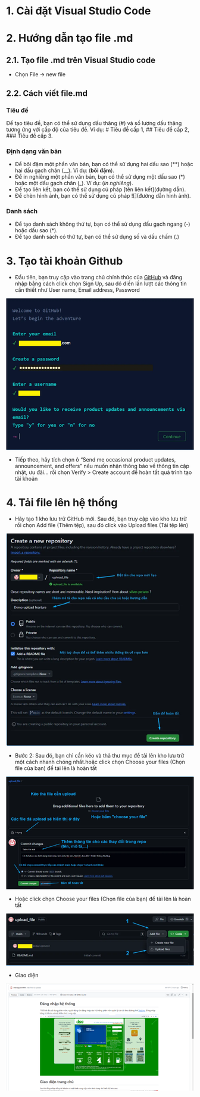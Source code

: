 # 1. Cài đặt Visual Studio Code
# 2. Hướng dẫn tạo file .md
## 2.1. Tạo file .md trên Visual Studio code
* Chọn File -> new file
## 2.2. Cách viết file.md
### Tiêu đề
Để tạo tiêu đề, bạn có thể sử dụng dấu thăng (#) và số lượng dấu thăng tương ứng với cấp độ của tiêu đề. Ví dụ: # Tiêu đề cấp 1, ## Tiêu đề cấp 2, ### Tiêu đề cấp 3.
### Định dạng văn bản
* Để bôi đậm một phần văn bản, bạn có thể sử dụng hai dấu sao (**) hoặc hai dấu gạch chân (__). Ví dụ: (**bôi đậm**).
* Để in nghiêng một phần văn bản, bạn có thể sử dụng một dấu sao (*) hoặc một dấu gạch chân (_). Ví dụ: (*in nghiêng*).
* Để tạo liên kết, bạn có thể sử dụng cú pháp [tên liên kết](đường dẫn).
* Để chèn hình ảnh, bạn có thể sử dụng cú pháp ![](đường dẫn hình ảnh).
### Danh sách
* Để tạo danh sách không thứ tự, bạn có thể sử dụng dấu gạch ngang (-) hoặc dấu sao (*). 
* Để tạo danh sách có thứ tự, bạn có thể sử dụng số và dấu chấm (.)
# 3. Tạo tài khoản Github
* Đầu tiên, bạn truy cập vào trang chủ chính thức của [GitHub](https://github.com) và đăng nhập bằng cách click chọn Sign Up, sau đó điền lần lượt các thông tin cần thiết như User name, Email address, Password

![Dangky](dangky.png)
* Tiếp theo, hãy tích chọn ô “Send me occasional product updates, announcement, and offers” nếu muốn nhận thông báo về thông tin cập nhật, ưu đãi… rồi chọn Verify > Create account để hoàn tất quá trình tạo tài khoản
# 4. Tải file lên hệ thống
* Hãy tạo 1 kho lưu trữ GitHub mới. Sau đó, bạn truy cập vào kho lưu trữ rồi chọn Add file (Thêm tệp), sau đó click vào Upload files (Tải tệp lên)

![CTaoFile](Taofile.png)
* Bước 2: Sau đó, bạn chỉ cần kéo và thả thư mục để tải lên kho lưu trữ một cách nhanh chóng nhất.hoặc click chọn Choose your files (Chọn file của bạn) để tải lên là hoàn tất

![upload](upload.png)
* Hoặc click chọn Choose your files (Chọn file của bạn) để tải lên là hoàn tất

![upload1.png](upload1.png)
* Giao diện

![KETQUA.png](KETQUA.PNG)